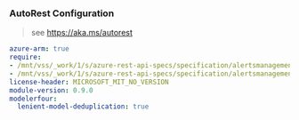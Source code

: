 ### AutoRest Configuration

> see https://aka.ms/autorest

``` yaml
azure-arm: true
require:
- /mnt/vss/_work/1/s/azure-rest-api-specs/specification/alertsmanagement/resource-manager/readme.md
- /mnt/vss/_work/1/s/azure-rest-api-specs/specification/alertsmanagement/resource-manager/readme.go.md
license-header: MICROSOFT_MIT_NO_VERSION
module-version: 0.9.0
modelerfour:
  lenient-model-deduplication: true
```